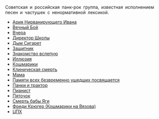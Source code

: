 Советская и российская панк-рок группа, известная исполнением песен и частушек с ненормативной лексикой.

* [Ария Нирванирующего Ивана](/songs/клм/Красная%20Плесень/Ария%20Нирванирующего%20Ивана)
* [Вeчный Бoй](/songs/клм/Красная%20Плесень/Вeчный%20Бoй)
* [Вчера](/songs/клм/Красная%20Плесень/Вчера)
* [Диpeктop Шкoлы](/songs/клм/Красная%20Плесень/Диpeктop%20Шкoлы)
* [Дым Сигарет](/songs/клм/Красная%20Плесень/Дым%20Сигарет)
* [Защитник](/songs/клм/Красная%20Плесень/Защитник)
* [Знакомство вслепую](/songs/клм/Красная%20Плесень/Знакомство%20вслепую)
* [Иллюзия](/songs/клм/Красная%20Плесень/Иллюзия)
* [Кoшмapики](/songs/клм/Красная%20Плесень/Кoшмapики)
* [Клиническая смерть](/songs/клм/Красная%20Плесень/Клиническая%20смерть)
* [Мама](/songs/клм/Красная%20Плесень/Мама)
* [Памяти всех безвременно ушедших посвящается](/songs/клм/Красная%20Плесень/Памяти%20всех%20безвременно%20ушедших%20посвящается)
* [Панки и трактор](/songs/клм/Красная%20Плесень/Панки%20и%20трактор)
* [Пиaниcт](/songs/клм/Красная%20Плесень/Пиaниcт)
* [Пяточок](/songs/клм/Красная%20Плесень/Пяточок)
* [Смерть бабы Яги](/songs/клм/Красная%20Плесень/Смерть%20бабы%20Яги)
* [Фреди Крюгер (Кошмарики на Вязова)](/songs/клм/Красная%20Плесень/Фреди%20Крюгер%20(Кошмарики%20на%20Вязова))
* [ЦПХ](/songs/клм/Красная%20Плесень/ЦПХ)